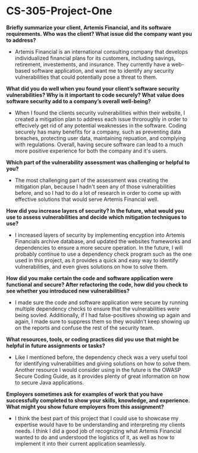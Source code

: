 # CS-305-Project-One

**Briefly summarize your client, Artemis Financial, and its software requirements. Who was the client? What issue did the company want you to address?**
- Artemis Financial is an international consulting company that develops individualized financial plans for its customers, including savings, retirement, investements, and insurance. They currently have a web-based software application, and want me to identify any security vulnerabilities that could potentially pose a threat to them.

 **What did you do well when you found your client’s software security vulnerabilities? Why is it important to code securely? What value does software security add to a company’s overall well-being?** 

- When I found the clients security vulnerabilities within their website, I created a mitigation plan to address each issue throroughly in order to effecively get rid of any potential weaknesses in the software. Coding securely has many benefits for a company, such as preventing data breaches, protecting user data, maintaining repuation, and complying with regulations. Overall, having secure software can lead to a much more positive experience for both the company and it's users.

**Which part of the vulnerability assessment was challenging or helpful to you?**

- The most challenging part of the assessment was creating the mitigation plan, because I hadn't seen any of those vulnerabilities before, and so I had to do a lot of research in order to come up with effective solutions that would serve Artemis Financial well.

**How did you increase layers of security? In the future, what would you use to assess vulnerabilities and decide which mitigation techniques to use?**

- I increased layers of security by implementing encyption into Artemis Financials archive database, and updated the websites frameworks and dependencies to ensure a more secure operation. In the future, I will probably continue to use a dependency check program such as the one used in this project, as it provides a quick and easy way to identify vulnerabilities, and even gives solutions on how to solve them.

**How did you make certain the code and software application were functional and secure? After refactoring the code, how did you check to see whether you introduced new vulnerabilities?**

- I made sure the code and software application were secure by running multiple dependency checks to ensure that the vulnerabilities were being sovled. Additionally, if I had false-positives showing up again and again, I made sure to suppress them so they wouldn't keep showing up on the reports and confuse the rest of the security team.

**What resources, tools, or coding practices did you use that might be helpful in future assignments or tasks?**

- Like I mentioned before, the dependency check was a very useful tool for identifying vulnerabilities and giving solutions on how to solve them. Another resource I would consider using in the future is the OWASP Secure Coding Guide, as it provides plenty of great information on how to secure Java applications.

**Employers sometimes ask for examples of work that you have successfully completed to show your skills, knowledge, and experience. What might you show future employers from this assignment?**

- I think the best part of this project that I could use to showcase my expertise would have to be understanding and interpreting my clients needs. I think I did a good job of recognizing what Artemis Financial wanted to do and understood the logistics of it, as well as how to implement it into their current application seamlessly.
